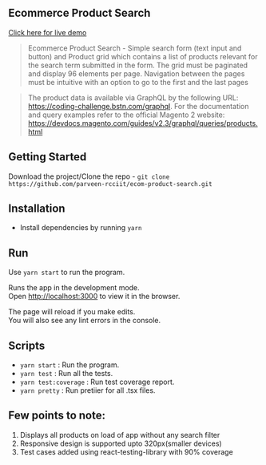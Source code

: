 ## Ecommerce Product Search

[Click here for live demo](https://ecom-produc-search.herokuapp.com/)

> Ecommerce Product Search - Simple search form (text input and button) and Product grid which contains a list of products relevant for the search term submitted in the form. The grid must be paginated and display 96 elements per page. Navigation between the pages must be intuitive with an option to go to the first and the last pages

> The product data is available via GraphQL by the following URL: https://coding-challenge.bstn.com/graphql. 
> For the documentation and query examples refer to the official Magento 2 website: https://devdocs.magento.com/guides/v2.3/graphql/queries/products.html

## Getting Started

Download the project/Clone the repo - `git clone https://github.com/parveen-rcciit/ecom-product-search.git`

## Installation
* Install dependencies by running `yarn`

## Run

Use `yarn start` to run the program.

Runs the app in the development mode.\
Open [http://localhost:3000](http://localhost:3000) to view it in the browser.

The page will reload if you make edits.\
You will also see any lint errors in the console.

## Scripts

- `yarn start` : Run the program.
- `yarn test` : Run all the tests.
- `yarn test:coverage` : Run test coverage report.
- `yarn pretty` : Run pretiier for all .tsx files.

## Few points to note:

1. Displays all products on load of app without any search filter
2. Responsive design is supported upto 320px(smaller devices)
3. Test cases added using react-testing-library with 90% coverage

